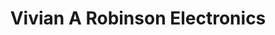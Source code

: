 ---
title: "Vivian A Robinson Electronics"
url: /darlington/vivian-a-robinson-electronics/
shop: electronics
---